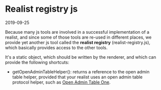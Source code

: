 Realist registry js
===================
2019-09-25



Because many js tools are involved in a successful implementation of a realist,
and since some of those tools are re-used in different places, we provide
yet another js tool called the **realist registry** (realist-registry.js), which basically
provides access to the other tools.


It's a static object, which should be written by the renderer,
and which can provide the following shortcuts:


- getOpenAdminTableHelper(): returns a reference to the open admin table helper, provided
        that your realist uses an open admin table protocol helper, such as [Open Admin Table One](https://github.com/lingtalfi/Light_Realist/blob/master/doc/pages/open-admin-table-helper-implementation-notes.md).
          